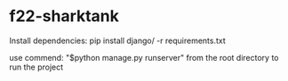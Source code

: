 # f22-sharktank

Install dependencies: 
  pip install django/ -r requirements.txt
   

use commend: "$python manage.py runserver" from the root directory to run the project 
